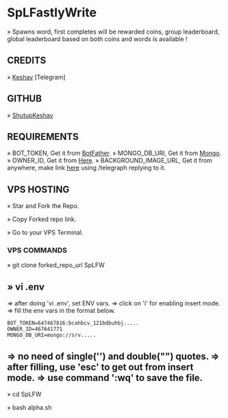 # SpLFastlyWrite

» Spawns word, first completes will be rewarded coins, group leaderboard, global leaderboard based on both coins and words is available !

## CREDITS

» [Keshav](https://t.me/North_Yankton) [Telegram]

## GITHUB

» [ShutupKeshav](https://github.com/ShutupKeshav)

## REQUIREMENTS

» BOT_TOKEN, Get it from [BotFather](https://t.me/BOTFATHER).
» MONGO_DB_URI, Get it from [Mongo](www.mongodb.com).
» OWNER_ID, Get it from [Here](t.me/SpL_GH_Bot).
» BACKGROUND_IMAGE_URL, Get it from anywhere, make link [here](t.me/SpL_GH_Bot) using /telegraph replying to it.

## VPS HOSTING

» Star and Fork the Repo.

» Copy Forked repo link.

» Go to your VPS Terminal.

### VPS COMMANDS

» git clone forked_repo_url SpLFW

» vi .env
-----------
  => after doing 'vi .env', set ENV vars.
  => click on 'i' for enabling insert mode.
  => fill the env vars in the format below.
  
    BOT_TOKEN=647467816:bcahbcv_121bdbuhbj.....
    OWNER_ID=467641771
    MONGO_DB_URI=mongo://srv.....

  => no need of single('') and double("") quotes.
  => after filling, use 'esc' to get out from insert mode.
  => use command ':wq' to save the file.
-----------
    
» cd SpLFW

» bash alpha.sh
